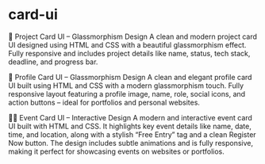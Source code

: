 # card-ui

📌 Project Card UI – Glassmorphism Design
A clean and modern project card UI designed using HTML and CSS with a beautiful glassmorphism effect. Fully responsive and includes project details like name, status, tech stack, deadline, and progress bar.

📌 Profile Card UI – Glassmorphism Design
A clean and elegant profile card UI built using HTML and CSS with a modern glassmorphism touch. Fully responsive layout featuring a profile image, name, role, social icons, and action buttons – ideal for portfolios and personal websites.


📌📅 Event Card UI – Interactive Design
A modern and interactive event card UI built with HTML and CSS. It highlights key event details like name, date, time, and location, along with a stylish “Free Entry” tag and a clean Register Now button. The design includes subtle animations and is fully responsive, making it perfect for showcasing events on websites or portfolios.
